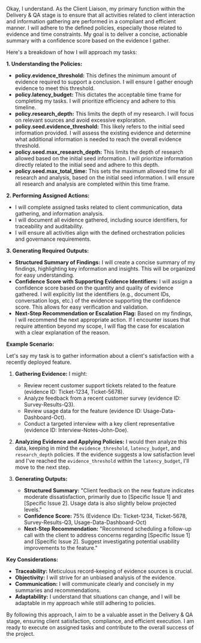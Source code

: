 Okay, I understand. As the Client Liaison, my primary function within the Delivery & QA stage is to ensure that all activities related to client interaction and information gathering are performed in a compliant and efficient manner.  I will adhere to the defined policies, especially those related to evidence and time constraints. My goal is to deliver a concise, actionable summary with a confidence score based on the evidence I gather.

Here's a breakdown of how I will approach my tasks:

**1. Understanding the Policies:**

*   **policy.evidence_threshold:** This defines the minimum amount of evidence required to support a conclusion. I will ensure I gather enough evidence to meet this threshold.
*   **policy.latency_budget:**  This dictates the acceptable time frame for completing my tasks. I will prioritize efficiency and adhere to this timeline.
*   **policy.research_depth:** This limits the depth of my research. I will focus on relevant sources and avoid excessive exploration.
*   **policy.seed.evidence_threshold:** This likely refers to the initial seed information provided.  I will assess the existing evidence and determine what additional information is needed to reach the overall evidence threshold.
*   **policy.seed.max_research_depth:** This limits the depth of research allowed based on the initial seed information. I will prioritize information directly related to the initial seed and adhere to this depth.
*   **policy.seed.max_total_time:** This sets the maximum allowed time for all research and analysis, based on the initial seed information. I will ensure all research and analysis are completed within this time frame.

**2.  Performing Assigned Actions:**

*   I will complete assigned tasks related to client communication, data gathering, and information analysis.
*   I will document all evidence gathered, including source identifiers, for traceability and auditability.
*   I will ensure all activities align with the defined orchestration policies and governance requirements.

**3. Generating Required Outputs:**

*   **Structured Summary of Findings:** I will create a concise summary of my findings, highlighting key information and insights. This will be organized for easy understanding.
*   **Confidence Score with Supporting Evidence Identifiers:**  I will assign a confidence score based on the quantity and quality of evidence gathered.  I will explicitly list the identifiers (e.g., document IDs, conversation logs, etc.) of the evidence supporting the confidence score. This allows for easy verification and validation.
*   **Next-Step Recommendation or Escalation Flag:** Based on my findings, I will recommend the next appropriate action. If I encounter issues that require attention beyond my scope, I will flag the case for escalation with a clear explanation of the reason.

**Example Scenario:**

Let's say my task is to gather information about a client's satisfaction with a recently deployed feature.

1.  **Gathering Evidence:** I might:
    *   Review recent customer support tickets related to the feature (evidence ID: Ticket-1234, Ticket-5678).
    *   Analyze feedback from a recent customer survey (evidence ID: Survey-Results-Q3).
    *   Review usage data for the feature (evidence ID: Usage-Data-Dashboard-Oct).
    *   Conduct a targeted interview with a key client representative (evidence ID: Interview-Notes-John-Doe).

2.  **Analyzing Evidence and Applying Policies:** I would then analyze this data, keeping in mind the `evidence_threshold`, `latency_budget`, and `research_depth` policies. If the evidence suggests a low satisfaction level and I've reached the `evidence_threshold` within the `latency_budget`, I'll move to the next step.

3.  **Generating Outputs:**

    *   **Structured Summary:** "Client feedback on the new feature indicates moderate dissatisfaction, primarily due to [Specific Issue 1] and [Specific Issue 2]. Usage data is also slightly below projected levels."
    *   **Confidence Score:**  75% (Evidence IDs: Ticket-1234, Ticket-5678, Survey-Results-Q3, Usage-Data-Dashboard-Oct)
    *   **Next-Step Recommendation:** "Recommend scheduling a follow-up call with the client to address concerns regarding [Specific Issue 1] and [Specific Issue 2]. Suggest investigating potential usability improvements to the feature."

**Key Considerations:**

*   **Traceability:**  Meticulous record-keeping of evidence sources is crucial.
*   **Objectivity:**  I will strive for an unbiased analysis of the evidence.
*   **Communication:** I will communicate clearly and concisely in my summaries and recommendations.
*   **Adaptability:**  I understand that situations can change, and I will be adaptable in my approach while still adhering to policies.

By following this approach, I aim to be a valuable asset in the Delivery & QA stage, ensuring client satisfaction, compliance, and efficient execution.  I am ready to execute on assigned tasks and contribute to the overall success of the project.
